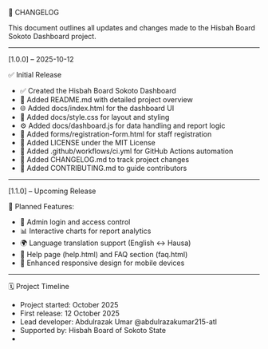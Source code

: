
📜 CHANGELOG

This document outlines all updates and changes made to the Hisbah Board Sokoto Dashboard project.

---

[1.0.0] – 2025-10-12

✅ Initial Release

- ✅ Created the Hisbah Board Sokoto Dashboard
- 📄 Added README.md with detailed project overview
- 🌐 Added docs/index.html for the dashboard UI
- 🎨 Added docs/style.css for layout and styling
- ⚙️ Added docs/dashboard.js for data handling and report logic
- 📝 Added forms/registration-form.html for staff registration
- 📜 Added LICENSE under the MIT License
- 🔁 Added .github/workflows/ci.yml for GitHub Actions automation
- 🧾 Added CHANGELOG.md to track project changes
- 🤝 Added CONTRIBUTING.md to guide contributors

---

[1.1.0] – Upcoming Release

🔄 Planned Features:

- 🔐 Admin login and access control
- 📊 Interactive charts for report analytics
- 🌍 Language translation support (English ↔ Hausa)
- 🧠 Help page (help.html) and FAQ section (faq.html)
- 📱 Enhanced responsive design for mobile devices

---

🗓️ Project Timeline

- Project started: October 2025  
- First release: 12 October 2025  
- Lead developer: Abdulrazak Umar @abdulrazakumar215-atl  
- Supported by: Hisbah Board of Sokoto State
- 
